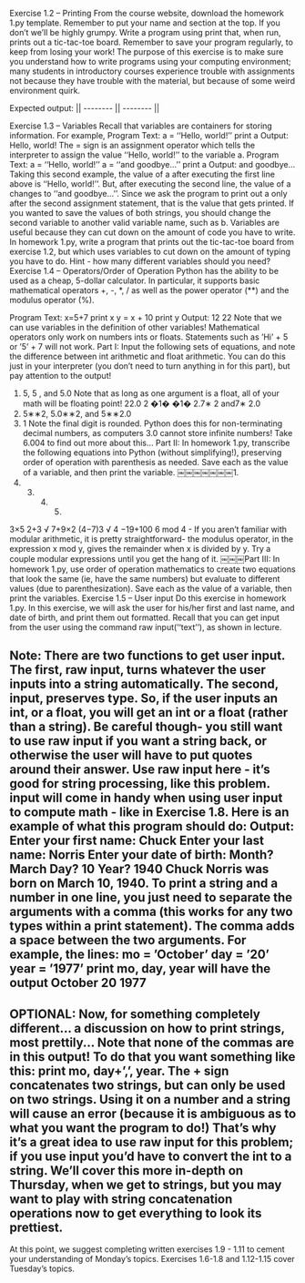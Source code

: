 Exercise 1.2 – Printing
From the course website, download the homework 1.py template. Remember to put your name and section at the top. If you don’t we’ll be highly grumpy.
Write a program using print that, when run, prints out a tic-tac-toe board. Remember to save your program regularly, to keep from losing your work! The purpose of this exercise is to make sure you understand how to write programs using your computing environment; many students in introductory courses experience trouble with assignments not because they have trouble with the material, but because of some weird environment quirk.

Expected output:
|| -------- || -------- ||

Exercise 1.3 – Variables
Recall that variables are containers for storing information. For example, Program Text:
a = ‘‘Hello, world!’’
print a
Output:
Hello, world!
The = sign is an assignment operator which tells the interpreter to assign the value ‘‘Hello, world!’’ to the
variable a. Program Text:
a = ‘‘Hello, world!’’
a = ‘‘and goodbye...’’
print a
Output:
and goodbye...
Taking this second example, the value of a after executing the first line above is ‘‘Hello, world!’’. But, after executing the second line, the value of a changes to ‘‘and goodbye...’’. Since we ask the program to print out a only after the second assignment statement, that is the value that gets printed. If you wanted to save the values of both strings, you should change the second variable to another valid variable name, such as b.
Variables are useful because they can cut down on the amount of code you have to write. In homework 1.py, write a program that prints out the tic-tac-toe board from exercise 1.2, but which uses variables to cut down on the amount of typing you have to do. Hint - how many different variables should you need?
Exercise 1.4 – Operators/Order of Operation
Python has the ability to be used as a cheap, 5-dollar calculator. In particular, it supports basic mathematical operators +, -, *, / as well as the power operator (**) and the modulus operator (%).

Program Text:
x=5+7 print x
y = x + 10 print y
Output:
12 22
Note that we can use variables in the definition of other variables! Mathematical operators only work on numbers­ ints or floats. Statements such as ’Hi’ + 5 or ’5’ + 7 will not work.
Part I: Input the following sets of equations, and note the difference between int arithmetic and float arithmetic. You can do this just in your interpreter (you don’t need to turn anything in for this part), but pay attention to the output!
1. 5, 5 , and 5.0 Note that as long as one argument is a float, all of your math will be floating point! 22.0 2
�1� �1� 2.7∗ 2 and7∗ 2.0
3. 5∗∗2, 5.0∗∗2, and 5∗∗2.0
4. 1 Note the final digit is rounded. Python does this for non-terminating decimal numbers, as computers 3.0
cannot store infinite numbers! Take 6.004 to find out more about this...
Part II: In homework 1.py, transcribe the following equations into Python (without simplifying!), preserving order of operation with parenthesis as needed. Save each as the value of a variable, and then print the variable.
￼￼￼￼￼￼￼1.
2. 3. 4. 5.
3×5 2+3
√
7+9×2 (4−7)3
√
4 −19+100
6 mod 4 - If you aren’t familiar with modular arithmetic, it is pretty straightforward- the modulus operator, in the expression x mod y, gives the remainder when x is divided by y. Try a couple modular expressions until you get the hang of it.
￼￼￼Part III: In homework 1.py, use order of operation mathematics to create two equations that look the same (ie, have the same numbers) but evaluate to different values (due to parenthesization). Save each as the value of a variable, then print the variables.
Exercise 1.5 – User input
Do this exercise in homework 1.py. In this exercise, we will ask the user for his/her first and last name, and date of birth, and print them out formatted. Recall that you can get input from the user using the command raw input(‘‘text’’), as shown in lecture.

Note: There are two functions to get user input. The first, raw input, turns whatever the user inputs into a string automatically. The second, input, preserves type. So, if the user inputs an int, or a float, you will get an int or a float (rather than a string). Be careful though- you still want to use raw input if you want a string back, or otherwise the user will have to put quotes around their answer. Use raw input here - it’s good for string processing, like this problem. input will come in handy when using user input to compute math - like in Exercise 1.8.
Here is an example of what this program should do: Output:
Enter your first name: Chuck
Enter your last name: Norris
Enter your date of birth:
Month? March
Day? 10
Year? 1940
Chuck Norris was born on March 10, 1940.
To print a string and a number in one line, you just need to separate the arguments with a comma (this works for any two types within a print statement). The comma adds a space between the two arguments. For example, the lines:
mo = ’October’
day = ’20’
year = ’1977’
print mo, day, year
will have the output
October 20 1977
-------------------------------------------------------------------------------
OPTIONAL: Now, for something completely different... a discussion on how to print strings, most prettily...
Note that none of the commas are in this output! To do that you want something like this:
print mo, day+’,’, year.
The + sign concatenates two strings, but can only be used on two strings. Using it on a number and a string will cause an error (because it is ambiguous as to what you want the program to do!)
That’s why it’s a great idea to use raw input for this problem; if you use input you’d have to convert the int to a string. We’ll cover this more in-depth on Thursday, when we get to strings, but you may want to play with string concatenation operations now to get everything to look its prettiest.
-------------------------------------------------------------------------------
At this point, we suggest completing written exercises 1.9 - 1.11 to cement your understanding of Monday’s topics. Exercises 1.6-1.8 and 1.12-1.15 cover Tuesday’s topics.


